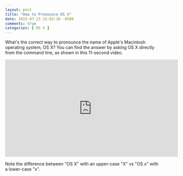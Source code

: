 ```yaml
---
layout: post
title: "How to Pronounce OS X"
date: 2015-07-23 15:03:18 -0500
comments: true
categories: [ OS X ]
---
```

What's the correct way to pronounce the name of Apple's Macintosh operating system, OS X? You can find the answer by asking OS X directly from the command line, as shown in this 11-second video.

<!--more-->

<center><iframe width="560" height="315" src="https://www.youtube.com/embed/sLKOXi9SZgQ?rel=0" frameborder="0" allowfullscreen></iframe></center>

Note the difference between "OS X" with an upper-case "X" vs "OS x" with a lower-case "x".
